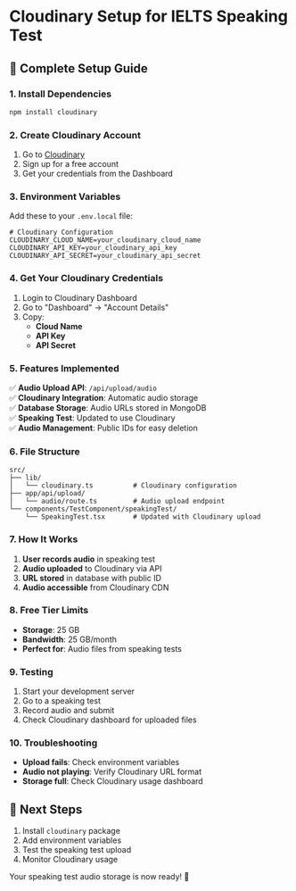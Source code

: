 # Cloudinary Setup for IELTS Speaking Test

## 🚀 Complete Setup Guide

### 1. Install Dependencies
```bash
npm install cloudinary
```

### 2. Create Cloudinary Account
1. Go to [Cloudinary](https://cloudinary.com/)
2. Sign up for a free account
3. Get your credentials from the Dashboard

### 3. Environment Variables
Add these to your `.env.local` file:

```env
# Cloudinary Configuration
CLOUDINARY_CLOUD_NAME=your_cloudinary_cloud_name
CLOUDINARY_API_KEY=your_cloudinary_api_key
CLOUDINARY_API_SECRET=your_cloudinary_api_secret
```

### 4. Get Your Cloudinary Credentials
1. Login to Cloudinary Dashboard
2. Go to "Dashboard" → "Account Details"
3. Copy:
   - **Cloud Name**
   - **API Key**
   - **API Secret**

### 5. Features Implemented
✅ **Audio Upload API**: `/api/upload/audio`  
✅ **Cloudinary Integration**: Automatic audio storage  
✅ **Database Storage**: Audio URLs stored in MongoDB  
✅ **Speaking Test**: Updated to use Cloudinary  
✅ **Audio Management**: Public IDs for easy deletion  

### 6. File Structure
```
src/
├── lib/
│   └── cloudinary.ts          # Cloudinary configuration
├── app/api/upload/
│   └── audio/route.ts         # Audio upload endpoint
└── components/TestComponent/speakingTest/
    └── SpeakingTest.tsx       # Updated with Cloudinary upload
```

### 7. How It Works
1. **User records audio** in speaking test
2. **Audio uploaded** to Cloudinary via API
3. **URL stored** in database with public ID
4. **Audio accessible** from Cloudinary CDN

### 8. Free Tier Limits
- **Storage**: 25 GB
- **Bandwidth**: 25 GB/month
- **Perfect for**: Audio files from speaking tests

### 9. Testing
1. Start your development server
2. Go to a speaking test
3. Record audio and submit
4. Check Cloudinary dashboard for uploaded files

### 10. Troubleshooting
- **Upload fails**: Check environment variables
- **Audio not playing**: Verify Cloudinary URL format
- **Storage full**: Check Cloudinary usage dashboard

## 🎯 Next Steps
1. Install `cloudinary` package
2. Add environment variables
3. Test the speaking test upload
4. Monitor Cloudinary usage

Your speaking test audio storage is now ready! 🎉 